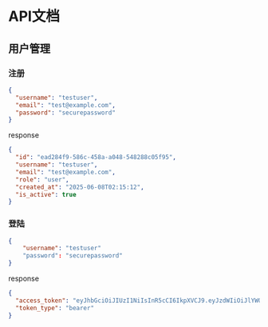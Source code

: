 # API文档

## 用户管理

### 注册

```json
{
  "username": "testuser",
  "email": "test@example.com",
  "password": "securepassword"
}
```

response

```json
{
  "id": "ead284f9-586c-458a-a048-548288c05f95",
  "username": "testuser",
  "email": "test@example.com",
  "role": "user",
  "created_at": "2025-06-08T02:15:12",
  "is_active": true
}
```

### 登陆

```json
{
    "username": "testuser"
    "password": "securepassword"
}
```

response

```json
{
  "access_token": "eyJhbGciOiJIUzI1NiIsInR5cCI6IkpXVCJ9.eyJzdWIiOiJlYWQyODRmOS01ODZjLTQ1OGEtYTA0OC01NDgyODhjMDVmOTUiLCJyb2xlIjoidXNlciIsImV4cCI6MTc0OTM1MDc2NX0.IzauoFneCa__gFRHFlzf_DVjBlSQxg2xB96bJ8yiJTA",
  "token_type": "bearer"
}
```
